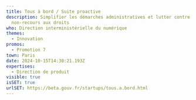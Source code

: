 ```yaml
---
title: Tous à bord / Suite proactive
description: Simplifier les démarches administratives et lutter contre le
  non-recours aux droits
who: Direction interministérielle du numérique
themes:
  - Innovation
promos:
  - Promotion 7
town: Paris
date: 2024-10-15T14:30:21.193Z
expertises:
  - Direction de produit
visible: true
isSET: true
urlSET: https://beta.gouv.fr/startups/tous.a.bord.html
---
```

